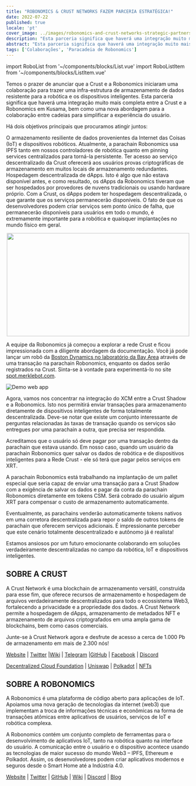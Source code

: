 ```yaml
---
title: "ROBONOMICS & CRUST NETWORKS FAZEM PARCERIA ESTRATÉGICA!"
date: 2022-07-22
published: true
locale: 'pt'
cover_image: ../images/robonomics-and-crust-networks-strategic-partnership/cover.png
description: "Esta parceria significa que haverá uma integração muito mais completa entre as parachains Crust e Robonomics em Kusama, bem como uma nova abordagem para a colaboração entre cadeias para simplificar a experiência do usuário."
abstract: "Esta parceria significa que haverá uma integração muito mais completa entre as parachains Crust e Robonomics em Kusama, bem como uma nova abordagem para a colaboração entre cadeias para simplificar a experiência do usuário."
tags: ['Colaborações', 'Paracadeia de Robonomics']
---
```


import RoboList from '~/components/blocks/List.vue'
import RoboListItem from '~/components/blocks/ListItem.vue'

Temos o prazer de anunciar que a Crust e a Robonomics iniciaram uma colaboração para trazer uma infra-estrutura de armazenamento de dados resistente para a robótica e os dispositivos inteligentes. Esta parceria significa que haverá uma integração muito mais completa entre a Crust e a Robonomics em Kusama, bem como uma nova abordagem para a colaboração entre cadeias para simplificar a experiência do usuário.

Há dois objetivos principais que procuramos atingir juntos:

<robo-list>
    <robo-list-item>
        O armazenamento resiliente de dados provenientes da Internet das Coisas (IoT) e dispositivos robóticos. Atualmente, a parachain Robonomics usa IPFS tanto em nossos controladores de robótica quanto em pinning services centralizados para torná-la persistente. Ter acesso ao serviço descentralizado da Crust oferecerá aos usuários provas criptográficas de armazenamento em muitos locais de armazenamento redundantes.
    </robo-list-item>
    <robo-list-item>
        Hospedagem descentralizada de dApps. Isto é algo que não estava disponível antes, e como resultado, os dApps da Robonomics tiveram que ser hospedados por provedores de nuvens tradicionais ou usando hardware próprio. Com a Crust, os dApps podem ter hospedagem descentralizada, o que garante que os serviços permanecerão disponíveis. O fato de que os desenvolvedores podem criar serviços sem ponto único de falha, que permanecerão disponíveis para usuários em todo o mundo, é extremamente importante para a robótica e quaisquer implantações no mundo físico em geral.
    </robo-list-item>
</robo-list>

<p align="center">
  <img width="500" height="282" src="../images/robonomics-and-crust-networks-strategic-partnership/spot.gif">
</p>

A equipe da Robonomics já começou a explorar a rede Crust e ficou impressionada com a diligente abordagem da documentação. Você já pode lançar um robô da [Boston Dynamics no laboratório da Bay Area](https://spot.merklebot.com) através de uma transação na parachain Robonomics, enquanto os dados serão registrados na Crust. Sinta-se à vontade para experimentá-lo no site [spot.merklebot.com](https://spot.merklebot.com).

![Demo web app](../images/robonomics-and-crust-networks-strategic-partnership/demo.png)

Agora, vamos nos concentrar na integração do XCM entre a Crust Shadow e a Robonomics. Isto nos permitirá enviar transações para armazenamento diretamente de dispositivos inteligentes de forma totalmente descentralizada. Deve-se notar que existe um conjunto interessante de perguntas relacionadas às taxas de transação quando os serviços são entregues por uma parachain a outra,  que precisa ser respondida.

Acreditamos que o usuário só deve pagar por uma transação dentro da parachain que estava usando. Em nosso caso, quando um usuário da parachain Robonomics quer salvar os dados de robótica e de dispositivos inteligentes para a Rede Crust - ele só terá que pagar pelos serviços em XRT.

A parachain Robonomics está trabalhando na implantação de um pallet especial que seria capaz de enviar uma transação para a Crust Shadow com a exigência de salvar os dados e pagar da conta da parachain Robonomics diretamente em tokens CSM. Será cobrado do usuário algum XRT para compensar o custo de armazenamento automaticamente.

Eventualmente,  as parachains venderão automaticamente tokens nativos em uma corretora descentralizada para repor o saldo de outros tokens de parachain que oferecem serviços adicionais. É impressionante perceber que este cenário totalmente descentralizado e autônomo já é realista!

Estamos ansiosos por um futuro emocionante colaborando em soluções verdadeiramente descentralizadas no campo da robótica, IoT e dispositivos inteligentes.

## SOBRE A CRUST

A Crust Network é uma blockchain de armazenamento versátil, construída para esse fim, que oferece recursos de armazenamento e hospedagem de arquivos verdadeiramente descentralizados para todo o ecossistema Web3, fortalecendo a privacidade e a propriedade dos dados. A Crust Network permite a hospedagem de dApps, armazenamento de metadados NFT e armazenamento de arquivos criptografados em uma ampla gama de blockchains, bem como casos comerciais.

Junte-se à Crust Network agora e desfrute de acesso a cerca de 1.000 Pb de armazenamento em mais de 2.300 nós!

[Website](https://crust.network/) | [Twitter](https://twitter.com/CommunityCrust) |[Wiki](https://wiki.crust.network/) | [Telegram](https://t.me/CrustNetwork) |[GitHub](https://github.com/crustio) | [Facebook](https://www.facebook.com/CrustNetwork/) | [Discord](https://discord.gg/wjDDpb5)

[Decentralized Cloud Foundation](https://decloudf.com/) | [Uniswap](https://medium.com/crustnetwork/decentralized-uniswap-interface-hosting-on-ipfs-18a78d1209ac) | [Polkadot](https://dotapps.io/) | [NFTs](https://medium.com/@bluna.io/bluna-future-of-metaverse-b7fc96fcff6a)

## SOBRE A ROBONOMICS

A Robonomics é uma plataforma de código aberto para aplicações de IoT. Apoiamos uma nova geração de tecnologias da internet (web3) que implementam a troca de informações técnicas e econômicas na forma de transações atômicas entre aplicativos de usuários, serviços de IoT e robótica complexa.

A Robonomics contém um conjunto completo de ferramentas para o desenvolvimento de aplicativos IoT, tanto na robótica quanto na interface do usuário. A comunicação entre o usuário e o dispositivo acontece usando as tecnologias de maior sucesso do mundo Web3 – IPFS, Ethereum e Polkadot. Assim, os desenvolvedores podem criar aplicativos modernos e seguros desde o Smart Home até a Indústria 4.0.

[Website](https://robonomics.network) | [Twitter](https://twitter.com/AIRA_Robonomics) | [GitHub](https://github.com/airalab/) | [Wiki](https://wiki.robonomics.network/en/) | [Discord](https://discord.gg/PuBEDkTzSx) | [Blog](https://robonomics.network/blog/)

